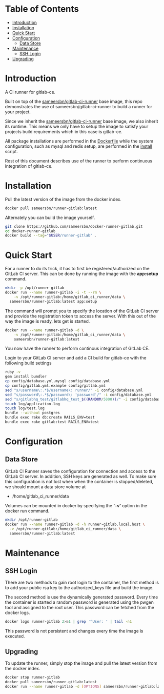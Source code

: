 # Table of Contents
- [Introduction](#introduction)
- [Installation](#installation)
- [Quick Start](#quick-start)
- [Configuration](#configuration)
	- [Data Store](#data-store)
- [Maintenance](#maintenance)
	- [SSH Login](#ssh-login)
- [Upgrading](#upgrading)

# Introduction
A CI runner for gitlab-ce.

Built on top of the [sameersbn/gitlab-ci-runner](https://github.com/sameersbn/docker-gitlab-ci-runner) base image, this repo demonstrates the use of sameersbn/gitlab-ci-runner to build a runner for your project.

Since we inherit the [sameersbn/gitlab-ci-runner](https://github.com/sameersbn/docker-gitlab-ci-runner) base image, we also inherit its runtime. This means we only have to setup the image to satisfy your projects build requirements which in this case is gitlab-ce.

All package installations are performed in the [Dockerfile](https://github.com/sameersbn/docker-runner-gitlab/blob/master/Dockerfile) while the system configuration, such as mysql and redis setup, are performed in the [install](https://github.com/sameersbn/docker-runner-gitlab/blob/master/assets/setup/install) script.

Rest of this document describes use of the runner to perform continuous integration of gitlab-ce.

# Installation

Pull the latest version of the image from the docker index.

```bash
docker pull sameersbn/runner-gitlab:latest
```

Alternately you can build the image yourself.

```bash
git clone https://github.com/sameersbn/docker-runner-gitlab.git
cd docker-runner-gitlab
docker build --tag="$USER/runner-gitlab" .
```

# Quick Start
For a runner to do its trick, it has to first be registered/authorized on the GitLab CI server. This can be done by running the image with the **app:setup** command.

```bash
mkdir -p /opt/runner-gitlab
docker run --name runner-gitlab -i -t --rm \
	-v /opt/runner-gitlab:/home/gitlab_ci_runner/data \
  sameersbn/runner-gitlab:latest app:setup
```

The command will prompt you to specify the location of the GitLab CI server and provide the registration token to access the server. With this out of the way the image is ready, lets get is started.

```bash
docker run --name runner-gitlab -d \
	-v /opt/runner-gitlab:/home/gitlab_ci_runner/data \
	sameersbn/runner-gitlab:latest
```

You now have the runner to perform continous integration of GitLab CE.

Login to your GitLab CI server and add a CI build for gitlab-ce with the following build settings

```bash
ruby -v
gem install bundler
cp config/database.yml.mysql config/database.yml
cp config/gitlab.yml.example config/gitlab.yml
sed "s/username\:.*$/username\: runner/" -i config/database.yml
sed "s/password\:.*$/password\: 'password'/" -i config/database.yml
sed "s/gitlabhq_test/gitlabhq_test_$((RANDOM/5000))/" -i config/database.yml
touch log/application.log
touch log/test.log
bundle --without postgres
bundle exec rake db:create RAILS_ENV=test
bundle exec rake gitlab:test RAILS_ENV=test
```

# Configuration

## Data Store
GitLab CI Runner saves the configuration for connection and access to the GitLab CI server. In addition, SSH keys are generated as well. To make sure this configuration is not lost when when the container is stopped/deleted, we should mount a data store volume at

* /home/gitlab_ci_runner/data

Volumes can be mounted in docker by specifying the **'-v'** option in the docker run command.

```bash
mkdir /opt/runner-gitlab
docker run --name runner-gitlab -d -h runner-gitlab.local.host \
  -v /opt/runner-gitlab:/home/gitlab_ci_runner/data \
  sameersbn/runner-gitlab:latest
```

# Maintenance

## SSH Login
There are two methods to gain root login to the container, the first method is to add your public rsa key to the authorized_keys file and build the image.

The second method is use the dynamically generated password. Every time the container is started a random password is generated using the pwgen tool and assigned to the root user. This password can be fetched from the docker logs.

```bash
docker logs runner-gitlab 2>&1 | grep '^User: ' | tail -n1
```

This password is not persistent and changes every time the image is executed.

## Upgrading

To update the runner, simply stop the image and pull the latest version from the docker index.

```bash
docker stop runner-gitlab
docker pull sameersbn/runner-gitlab:latest
docker run --name runner-gitlab -d [OPTIONS] sameersbn/runner-gitlab:latest
```
